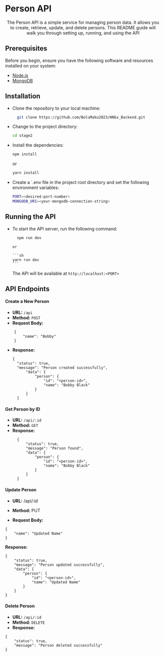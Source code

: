 # Person API

<div>
    <p align="center">
The Person API is a simple service for managing person data. It allows you to create, retrieve, update, and delete persons. This README guide will walk you through setting up, running, and using the API

</p>
</div>

## Prerequisites

<p>Before you begin, ensure you have the following software and resources installed on your system:</p>

- [Node.js](https://nodejs.org/en/download/)
- [MongoDB](https://www.mongodb.com/docs/manual/installation/)

## Installation

- Clone the repository to your local machine:
  ```sh
    git clone https://github.com/BoluMaku2023/HNGx_Backend.git
  ```
- Change to the project directory:
  ```sh
  cd stage2
  ```
- Install the dependencies:

  ```sh
  npm install
  ```

  or

  ```sh
  yarn install
  ```

- Create a `.env file in the project root directory and set the following environment variables:
  ```sh
  PORT=<desired-port-number>
  MONGODB_URI=<your-mongodb-connection-string>
  ```

## Running the API

- To start the API server, run the following command:

  ```sh
    npm run dev
  ```

      or

      ```sh
      yarn run dev
      ```

  The API will be available at `http://localhost:<PORT>`

## API Endpoints

#### Create a New Person

- **URL:** `/api`
- **Method:** `POST`
- **Request Body:**

```
    {
        "name": "Bobby"
    }
```

- **Response:**
  ```
  {
    "status": true,
    "message": "Person created successfully",
        "data": {
            "person": {
                "id": "<person-id>",
                "name": "Bobby Black"
            }
        }
    }
  ```

#### Get Person by ID

- **URL:** `/api/:id`
- **Method:** `GET`
- **Response:**
  ```
    {
        "status": true,
        "message": "Person found",
        "data": {
            "person": {
                "id": "<person-id>",
                "name": "Bobby Black"
            }
        }
    }
  ```

#### Update Person

- **URL:** /api/:id

- **Method:** PUT
- **Request Body:**

```
{
    "name": "Updated Name"
}
```

**Response:**

```
{
    "status": true,
    "message": "Person updated successfully",
    "data": {
        "person": {
            "id": "<person-id>",
            "name": "Updated Name"
        }
    }
}
```

#### Delete Person

- **URL:** `/api/:id`
- **Method:** `DELETE`
- **Response:**

```
{
    "status": true,
    "message": "Person deleted successfully"
}
```
